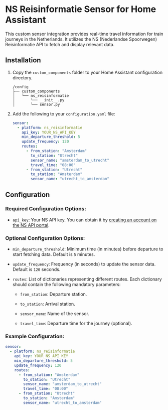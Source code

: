# NS Reisinformatie Sensor for Home Assistant

This custom sensor integration provides real-time travel information for train journeys in the Netherlands. It utilizes the NS (Nederlandse Spoorwegen) Reisinformatie API to fetch and display relevant data.

## Installation

1. Copy the `custom_components` folder to your Home Assistant configuration directory.

    ```
    /config
    ├── custom_components
    │   └── ns_reisinformatie
    │       └── __init__.py
    │       └── sensor.py
    ```

2. Add the following to your `configuration.yaml` file:

    ```yaml
    sensor:
      - platform: ns_reisinformatie
        api_key: YOUR_NS_API_KEY
        min_departure_threshold: 5
        update_frequency: 120
        routes:
          - from_station: "Amsterdam"
            to_station: "Utrecht"
            sensor_name: "amsterdam_to_utrecht"
            travel_time: "08:00"
          - from_station: "Utrecht"
            to_station: "Amsterdam"
            sensor_name: "utrecht_to_amsterdam"
    ```

## Configuration

### Required Configuration Options:

- `api_key`: Your NS API key. You can obtain it by [creating an account on the NS API portal](https://apiportal.ns.nl/).

### Optional Configuration Options:

- `min_departure_threshold`: Minimum time (in minutes) before departure to start fetching data. Default is `5` minutes.

- `update_frequency`: Frequency (in seconds) to update the sensor data. Default is `120` seconds.

- `routes`: List of dictionaries representing different routes. Each dictionary should contain the following mandatory parameters:

  - `from_station`: Departure station.
  
  - `to_station`: Arrival station.
  
  - `sensor_name`: Name of the sensor.

  - `travel_time`: Departure time for the journey (optional).

### Example Configuration:

```yaml
sensor:
  - platform: ns_reisinformatie
    api_key: YOUR_NS_API_KEY
    min_departure_threshold: 5
    update_frequency: 120
    routes:
      - from_station: "Amsterdam"
        to_station: "Utrecht"
        sensor_name: "amsterdam_to_utrecht"
        travel_time: "08:00"
      - from_station: "Utrecht"
        to_station: "Amsterdam"
        sensor_name: "utrecht_to_amsterdam"
